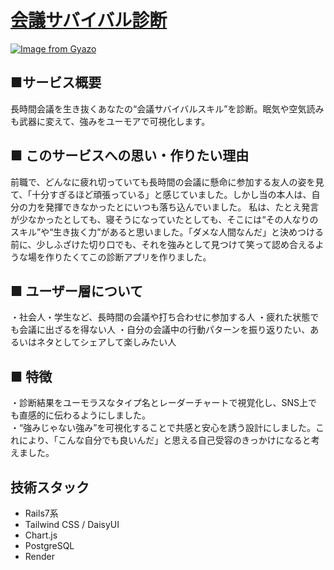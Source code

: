 # [会議サバイバル診断]([https://uho-quote.onrender.com](https://conference-survival.onrender.com/))

[![Image from Gyazo](https://i.gyazo.com/8bb67653dbf1953e4b5b098b6ae0d7c1.jpg)](https://gyazo.com/8bb67653dbf1953e4b5b098b6ae0d7c1)
## ■サービス概要
長時間会議を生き抜くあなたの“会議サバイバルスキル”を診断。眠気や空気読みも武器に変えて、強みをユーモアで可視化します。

## ■ このサービスへの思い・作りたい理由
前職で、どんなに疲れ切っていても長時間の会議に懸命に参加する友人の姿を見て、「十分すぎるほど頑張っている」と感じていました。しかし当の本人は、自分の力を発揮できなかったとにいつも落ち込んでいました。
私は、たとえ発言が少なかったとしても、寝そうになっていたとしても、そこには“その人なりのスキル”や“生き抜く力”があると思いました。「ダメな人間なんだ」と決めつける前に、少しふざけた切り口でも、それを強みとして見つけて笑って認め合えるような場を作りたくてこの診断アプリを作りました。
 
## ■ ユーザー層について
・社会人・学生など、長時間の会議や打ち合わせに参加する人
・疲れた状態でも会議に出ざるを得ない人
・自分の会議中の行動パターンを振り返りたい、あるいはネタとしてシェアして楽しみたい人

## ■ 特徴
・診断結果をユーモラスなタイプ名とレーダーチャートで視覚化し、SNS上でも直感的に伝わるようにしました。  
・“強みじゃない強み”を可視化することで共感と安心を誘う設計にしました。これにより、「こんな自分でも良いんだ」と思える自己受容のきっかけになると考えました。

## 技術スタック
- Rails7系
- Tailwind CSS / DaisyUI
- Chart.js
- PostgreSQL
- Render
